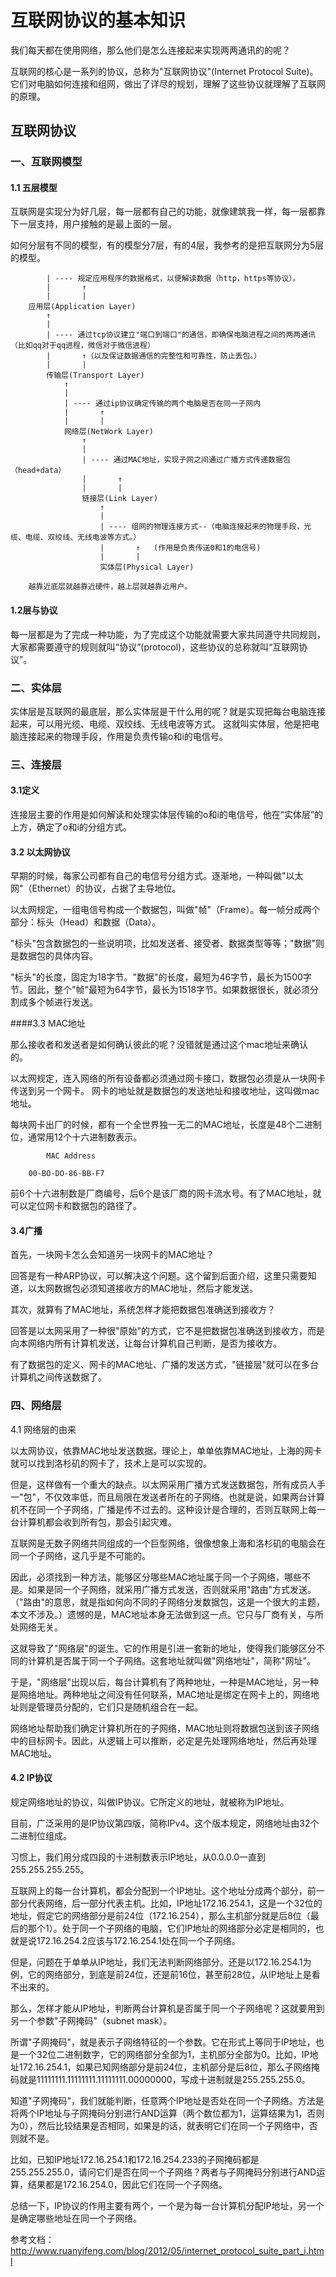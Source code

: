 # 互联网协议的基本知识

我们每天都在使用网络，那么他们是怎么连接起来实现两两通讯的的呢？

互联网的核心是一系列的协议，总称为"互联网协议"(Internet Protocol Suite)。它们对电脑如何连接和组网，做出了详尽的规划，理解了这些协议就理解了互联网的原理。

## 互联网协议

### 一、互联网模型

#### 1.1 五层模型

互联网是实现分为好几层，每一层都有自己的功能，就像建筑我一样，每一层都靠下一层支持，用户接触的是最上面的一层。

如何分层有不同的模型，有的模型分7层，有的4层，我参考的是把互联网分为5层的模型。

```
		| ---- 规定应用程序的数据格式，以便解读数据（http，https等协议）。
		|		↑
		|		|
	应用层(Application Layer)
		↑
		|
		| ---- 通过tcp协议建立"端口到端口"的通信，即确保电脑进程之间的两两通讯（比如qq对于qq进程，微信对于微信进程）
		|		↑（以及保证数据通信的完整性和可靠性，防止丢包。）
		|		|
		传输层(Transport Layer)
			↑
			|
			| ---- 通过ip协议确定传输的两个电脑是否在同一子网内
			|		↑
			|		|
			网络层(NetWork Layer)
				↑
				|
				| ---- 通过MAC地址，实现子网之间通过广播方式传递数据包（head+data）
				|		↑
				|		|
				链接层(Link Layer)
					↑
					|
					| ---- 组网的物理连接方式--（电脑连接起来的物理手段，光缆、电缆、双绞线、无线电波等方式。）
					|		↑	(作用是负责传送0和1的电信号)
					|		|
					实体层(Physical Layer)
					
	越靠近底层就越靠近硬件，越上层就越靠近用户。
```

#### 1.2层与协议

每一层都是为了完成一种功能，为了完成这个功能就需要大家共同遵守共同规则，
大家都需要遵守的规则就叫“协议”(protocol)，这些协议的总称就叫“互联网协议”。

### 二、实体层

实体层是互联网的最底层，那么实体层是干什么用的呢？就是实现把每台电脑连接起来，可以用光缆、电缆、双绞线、无线电波等方式。
这就叫实体层，他是把电脑连接起来的物理手段，作用是负责传输o和i的电信号。

### 三、连接层

#### 3.1定义

连接层主要的作用是如何解读和处理实体层传输的o和i的电信号，他在“实体层”的上方，确定了o和i的分组方式。

#### 3.2 以太网协议

早期的时候，每家公司都有自己的电信号分组方式。逐渐地，一种叫做"以太网"（Ethernet）的协议，占据了主导地位。

以太网规定，一组电信号构成一个数据包，叫做"帧"（Frame）。每一帧分成两个部分：标头（Head）和数据（Data）。

"标头"包含数据包的一些说明项，比如发送者、接受者、数据类型等等；"数据"则是数据包的具体内容。

"标头"的长度，固定为18字节。"数据"的长度，最短为46字节，最长为1500字节。因此，整个"帧"最短为64字节，最长为1518字节。如果数据很长，就必须分割成多个帧进行发送。

####3.3 MAC地址

那么接收者和发送者是如何确认彼此的呢？没错就是通过这个mac地址来确认的。

以太网规定，连入网络的所有设备都必须通过网卡接口，数据包必须是从一块网卡传送到另一个网卡。
网卡的地址就是数据包的发送地址和接收地址，这叫做mac地址。

每块网卡出厂的时候，都有一个全世界独一无二的MAC地址，长度是48个二进制位，通常用12个十六进制数表示。

```
		MAC Address
		
	00-BO-DO-86-BB-F7
```

前6个十六进制数是厂商编号，后6个是该厂商的网卡流水号。有了MAC地址，就可以定位网卡和数据包的路径了。

#### 3.4广播

首先，一块网卡怎么会知道另一块网卡的MAC地址？

回答是有一种ARP协议，可以解决这个问题。这个留到后面介绍，这里只需要知道，以太网数据包必须知道接收方的MAC地址，然后才能发送。

其次，就算有了MAC地址，系统怎样才能把数据包准确送到接收方？

回答是以太网采用了一种很"原始"的方式，它不是把数据包准确送到接收方，而是向本网络内所有计算机发送，让每台计算机自己判断，是否为接收方。

有了数据包的定义、网卡的MAC地址、广播的发送方式，"链接层"就可以在多台计算机之间传送数据了。

### 四、网络层

4.1 网络层的由来

以太网协议，依靠MAC地址发送数据。理论上，单单依靠MAC地址，上海的网卡就可以找到洛杉矶的网卡了，技术上是可以实现的。

但是，这样做有一个重大的缺点。以太网采用广播方式发送数据包，所有成员人手一"包"，不仅效率低，而且局限在发送者所在的子网络。也就是说，如果两台计算机不在同一个子网络，广播是传不过去的。这种设计是合理的，否则互联网上每一台计算机都会收到所有包，那会引起灾难。

互联网是无数子网络共同组成的一个巨型网络，很像想象上海和洛杉矶的电脑会在同一个子网络，这几乎是不可能的。

因此，必须找到一种方法，能够区分哪些MAC地址属于同一个子网络，哪些不是。如果是同一个子网络，就采用广播方式发送，否则就采用"路由"方式发送。（"路由"的意思，就是指如何向不同的子网络分发数据包，这是一个很大的主题，本文不涉及。）遗憾的是，MAC地址本身无法做到这一点。它只与厂商有关，与所处网络无关。

这就导致了"网络层"的诞生。它的作用是引进一套新的地址，使得我们能够区分不同的计算机是否属于同一个子网络。这套地址就叫做"网络地址"，简称"网址"。

于是，"网络层"出现以后，每台计算机有了两种地址，一种是MAC地址，另一种是网络地址。两种地址之间没有任何联系，MAC地址是绑定在网卡上的，网络地址则是管理员分配的，它们只是随机组合在一起。

网络地址帮助我们确定计算机所在的子网络，MAC地址则将数据包送到该子网络中的目标网卡。因此，从逻辑上可以推断，必定是先处理网络地址，然后再处理MAC地址。


#### 4.2 IP协议

规定网络地址的协议，叫做IP协议。它所定义的地址，就被称为IP地址。

目前，广泛采用的是IP协议第四版，简称IPv4。这个版本规定，网络地址由32个二进制位组成。

习惯上，我们用分成四段的十进制数表示IP地址，从0.0.0.0一直到255.255.255.255。

互联网上的每一台计算机，都会分配到一个IP地址。这个地址分成两个部分，前一部分代表网络，后一部分代表主机。比如，IP地址172.16.254.1，这是一个32位的地址，假定它的网络部分是前24位（172.16.254），那么主机部分就是后8位（最后的那个1）。处于同一个子网络的电脑，它们IP地址的网络部分必定是相同的，也就是说172.16.254.2应该与172.16.254.1处在同一个子网络。

但是，问题在于单单从IP地址，我们无法判断网络部分。还是以172.16.254.1为例，它的网络部分，到底是前24位，还是前16位，甚至前28位，从IP地址上是看不出来的。

那么，怎样才能从IP地址，判断两台计算机是否属于同一个子网络呢？这就要用到另一个参数"子网掩码"（subnet mask）。

所谓"子网掩码"，就是表示子网络特征的一个参数。它在形式上等同于IP地址，也是一个32位二进制数字，它的网络部分全部为1，主机部分全部为0。比如，IP地址172.16.254.1，如果已知网络部分是前24位，主机部分是后8位，那么子网络掩码就是11111111.11111111.11111111.00000000，写成十进制就是255.255.255.0。

知道"子网掩码"，我们就能判断，任意两个IP地址是否处在同一个子网络。方法是将两个IP地址与子网掩码分别进行AND运算（两个数位都为1，运算结果为1，否则为0），然后比较结果是否相同，如果是的话，就表明它们在同一个子网络中，否则就不是。

比如，已知IP地址172.16.254.1和172.16.254.233的子网掩码都是255.255.255.0，请问它们是否在同一个子网络？两者与子网掩码分别进行AND运算，结果都是172.16.254.0，因此它们在同一个子网络。

总结一下，IP协议的作用主要有两个，一个是为每一台计算机分配IP地址，另一个是确定哪些地址在同一个子网络。





参考文档：
http://www.ruanyifeng.com/blog/2012/05/internet_protocol_suite_part_i.html








































